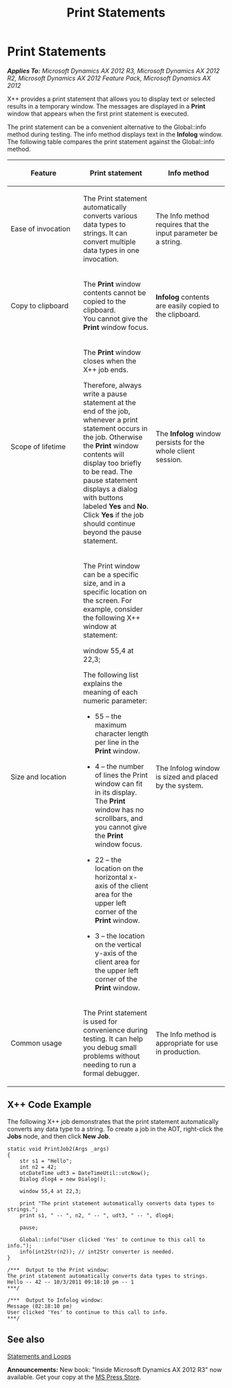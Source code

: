 ﻿---
title: Print Statements
TOCTitle: Print Statements
ms:assetid: 7e57d45e-49dc-4263-a745-8c7e802e4882
ms:mtpsurl: https://msdn.microsoft.com/en-us/library/Aa676511(v=AX.60)
ms:contentKeyID: 35246124
ms.date: 05/18/2015
mtps_version: v=AX.60
---

# Print Statements 


_**Applies To:** Microsoft Dynamics AX 2012 R3, Microsoft Dynamics AX 2012 R2, Microsoft Dynamics AX 2012 Feature Pack, Microsoft Dynamics AX 2012_

X++ provides a print statement that allows you to display text or selected results in a temporary window. The messages are displayed in a **Print** window that appears when the first print statement is executed.

The print statement can be a convenient alternative to the Global::info method during testing. The info method displays text in the **Infolog** window. The following table compares the print statement against the Global::info method.

<table>
<colgroup>
<col style="width: 33%" />
<col style="width: 33%" />
<col style="width: 33%" />
</colgroup>
<thead>
<tr class="header">
<th><p>Feature</p></th>
<th><p>Print statement</p></th>
<th><p>Info method</p></th>
</tr>
</thead>
<tbody>
<tr class="odd">
<td><p>Ease of invocation</p></td>
<td><p>The Print statement automatically converts various data types to strings. It can convert multiple data types in one invocation.</p></td>
<td><p>The Info method requires that the input parameter be a string.</p></td>
</tr>
<tr class="even">
<td><p>Copy to clipboard</p></td>
<td><p>The <strong>Print</strong> window contents cannot be copied to the clipboard.<br />
You cannot give the <strong>Print</strong> window focus.</p></td>
<td><p><strong>Infolog</strong> contents are easily copied to the clipboard.</p></td>
</tr>
<tr class="odd">
<td><p>Scope of lifetime</p></td>
<td><p>The <strong>Print</strong> window closes when the X++ job ends.</p>
<p>Therefore, always write a pause statement at the end of the job, whenever a print statement occurs in the job. Otherwise the <strong>Print</strong> window contents will display too briefly to be read. The pause statement displays a dialog with buttons labeled <strong>Yes</strong> and <strong>No</strong>. Click <strong>Yes</strong> if the job should continue beyond the pause statement.</p></td>
<td><p>The <strong>Infolog</strong> window persists for the whole client session.</p></td>
</tr>
<tr class="even">
<td><p>Size and location</p></td>
<td><p>The Print window can be a specific size, and in a specific location on the screen. For example, consider the following X++ window at statement:</p>
<p>window 55,4 at 22,3;</p>
<p>The following list explains the meaning of each numeric parameter:</p>
<ul>
<li><p>55 – the maximum character length per line in the <strong>Print</strong> window.</p></li>
<li><p>4 – the number of lines the Print window can fit in its display.<br />
The <strong>Print</strong> window has no scrollbars, and you cannot give the <strong>Print</strong> window focus.</p></li>
<li><p>22 – the location on the horizontal x-axis of the client area for the upper left corner of the <strong>Print</strong> window.</p></li>
<li><p>3 – the location on the vertical y-axis of the client area for the upper left corner of the <strong>Print</strong> window.</p></li>
</ul></td>
<td><p>The Infolog window is sized and placed by the system.</p></td>
</tr>
<tr class="odd">
<td><p>Common usage</p></td>
<td><p>The Print statement is used for convenience during testing. It can help you debug small problems without needing to run a formal debugger.</p></td>
<td><p>The Info method is appropriate for use in production.</p></td>
</tr>
</tbody>
</table>


## X++ Code Example

The following X++ job demonstrates that the print statement automatically converts any data type to a string. To create a job in the AOT, right-click the **Jobs** node, and then click **New Job**.

    static void PrintJob2(Args _args)
    {
        str s1 = "Hello";
        int n2 = 42;
        utcDateTime udt3 = DateTimeUtil::utcNow();
        Dialog dlog4 = new Dialog();
    
        window 55,4 at 22,3;
    
        print "The print statement automatically converts data types to strings.";
        print s1, " -- ", n2, " -- ", udt3, " -- ", dlog4;
        
        pause;
        
        Global::info("User clicked 'Yes' to continue to this call to info.");
        info(int2Str(n2)); // int2Str converter is needed.
    }
    
    /***  Output to the Print window:
    The print statement automatically converts data types to strings.
    Hello -- 42 -- 10/3/2011 09:18:10 pm -- 1
    ***/
    
    /***  Output to Infolog window:
    Message (02:18:10 pm)
    User clicked 'Yes' to continue to this call to info.
    ***/

## See also

[Statements and Loops](statements-and-loops.md)

  
**Announcements:** New book: "Inside Microsoft Dynamics AX 2012 R3" now available. Get your copy at the [MS Press Store](https://www.microsoftpressstore.com/store/inside-microsoft-dynamics-ax-2012-r3-9780735685109).

